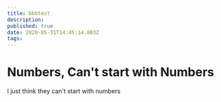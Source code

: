 ```yaml
---
title: bbbtest
description: 
published: true
date: 2020-05-31T14:45:14.803Z
tags: 
---
```


# Numbers, Can't start with Numbers
I just think they can't start with numbers
